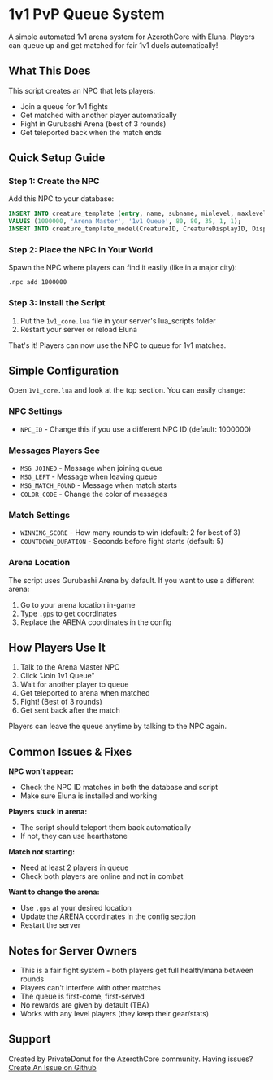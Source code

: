 # 1v1 PvP Queue System

A simple automated 1v1 arena system for AzerothCore with Eluna. Players can queue up and get matched for fair 1v1 duels automatically!

## What This Does

This script creates an NPC that lets players:
- Join a queue for 1v1 fights
- Get matched with another player automatically
- Fight in Gurubashi Arena (best of 3 rounds)
- Get teleported back when the match ends

## Quick Setup Guide

### Step 1: Create the NPC
Add this NPC to your database:
```sql
INSERT INTO creature_template (entry, name, subname, minlevel, maxlevel, faction, npcflag, scale) 
VALUES (1000000, 'Arena Master', '1v1 Queue', 80, 80, 35, 1, 1);
INSERT INTO creature_template_model(CreatureID, CreatureDisplayID, DisplayScale) VALUES(1000000, 987, 1);
```

### Step 2: Place the NPC in Your World
Spawn the NPC where players can find it easily (like in a major city):
```
.npc add 1000000
```

### Step 3: Install the Script
1. Put the `1v1_core.lua` file in your server's lua_scripts folder
2. Restart your server or reload Eluna

That's it! Players can now use the NPC to queue for 1v1 matches.

## Simple Configuration

Open `1v1_core.lua` and look at the top section. You can easily change:

### NPC Settings
- `NPC_ID` - Change this if you use a different NPC ID (default: 1000000)

### Messages Players See
- `MSG_JOINED` - Message when joining queue
- `MSG_LEFT` - Message when leaving queue  
- `MSG_MATCH_FOUND` - Message when match starts
- `COLOR_CODE` - Change the color of messages

### Match Settings
- `WINNING_SCORE` - How many rounds to win (default: 2 for best of 3)
- `COUNTDOWN_DURATION` - Seconds before fight starts (default: 5)

### Arena Location
The script uses Gurubashi Arena by default. If you want to use a different arena:
1. Go to your arena location in-game
2. Type `.gps` to get coordinates
3. Replace the ARENA coordinates in the config

## How Players Use It

1. Talk to the Arena Master NPC
2. Click "Join 1v1 Queue"
3. Wait for another player to queue
4. Get teleported to arena when matched
5. Fight! (Best of 3 rounds)
6. Get sent back after the match

Players can leave the queue anytime by talking to the NPC again.

## Common Issues & Fixes

**NPC won't appear:**
- Check the NPC ID matches in both the database and script
- Make sure Eluna is installed and working

**Players stuck in arena:**
- The script should teleport them back automatically
- If not, they can use hearthstone

**Match not starting:**
- Need at least 2 players in queue
- Check both players are online and not in combat

**Want to change the arena:**
- Use `.gps` at your desired location
- Update the ARENA coordinates in the config section
- Restart the server

## Notes for Server Owners

- This is a fair fight system - both players get full health/mana between rounds
- Players can't interfere with other matches
- The queue is first-come, first-served
- No rewards are given by default (TBA)
- Works with any level players (they keep their gear/stats)

## Support

Created by PrivateDonut for the AzerothCore community.
Having issues? [Create An Issue on Github](https://github.com/PrivateDonut/1v1_pvp_system/issues)